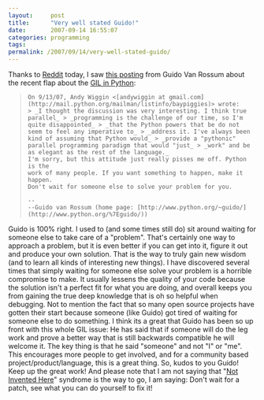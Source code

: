 ```yaml
---
layout:     post
title:      "Very well stated Guido!"
date:       2007-09-14 16:55:07
categories: programming
tags:  
permalink: /2007/09/14/very-well-stated-guido/
---
```

Thanks to [Reddit](http://reddit.com) today, I saw [this posting](http://mail.python.org/pipermail/baypiggies/2007-September/002504.html) from Guido Van Rossum about the recent flap about the [GIL in Python](http://www.artima.com/weblogs/viewpost.jsp?thread=214235): 

> 
>     On 9/13/07, Andy Wiggin <[andywiggin at gmail.com](http://mail.python.org/mailman/listinfo/baypiggies)> wrote:
>     > _I thought the discussion was very interesting. I think true parallel_ > _programming is the challenge of our time, so I'm quite disappointed_ > _that the Python powers that be do not seem to feel any imperative to_ > _address it. I've always been kind of assuming that Python would_ > _provide a "pythonic" parallel programming paradigm that would "just_ > _work" and be as elegant as the rest of the language._
>     I'm sorry, but this attitude just really pisses me off. Python is the
>     work of many people. If you want something to happen, make it happen.
>     Don't wait for someone else to solve your problem for you.
>     
>     --
>     --Guido van Rossum (home page: [http://www.python.org/~guido/](http://www.python.org/%7Eguido/))

Guido is 100% right. I used to (and some times still do) sit around waiting for someone else to take care of a "problem". That's certainly one way to approach a problem, but it is even better if you can get into it, figure it out and produce your own solution. That is the way to truly gain new wisdom (and to learn all kinds of interesting new things). I have discovered several times that simply waiting for someone else solve your problem is a horrible compromise to make. It usually lessens the quality of your code because the solution isn't a perfect fit for what you are doing, and overall keeps you from gaining the true deep knowledge that is oh so helpful when debugging. Not to mention the fact that so many open source projects have gotten their start because someone (like Guido) got tired of waiting for someone else to do something. I think its a great that Guido has been so up front with this whole GIL issue: He has said that if someone will do the leg work and prove a better way that is still backwards compatible he will welcome it. The key thing is that he said "someone" and not "I" or "me". This encourages more people to get involved, and for a community based project/product/language, this is a great thing. So, kudos to you Guido! Keep up the great work! And please note that I am not saying that "[Not Invented Here](http://en.wikipedia.org/wiki/Not_Invented_Here)" syndrome is the way to go, I am saying: Don't wait for a patch, see what you can do yourself to fix it!
